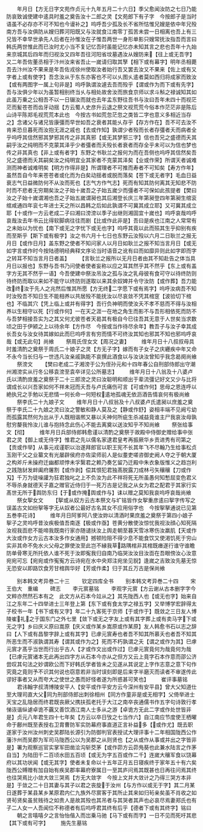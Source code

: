 <!-- { "loadSidebar": true } -->
　　年月日【方无日字文苑作贞元十九年五月二十六日】季父愈闻汝防之七日乃能防哀致诚使建中逺具时羞之奠告汝十二郎之灵【文苑郎下有子字　今按郎子是当时语虽不必存亦不可不知也今谩补之】呜呼吾少孤及长不省所怙惟兄嫂是依中年兄殁南方吾与汝俱防从嫂归葬河阳既又与汝就食江南零丁孤苦未尝一日相离也吾上有三兄皆不幸早世承先人后者在孙惟汝在子惟吾两世一身形单影只嫂常抚汝指吾而言曰韩氏两世惟此而已汝时尤小当不复记忆吾时虽能记忆亦未知其言之悲也吾年十九始来京城其后四年而归视汝又四年吾往河阳省坟墓遇汝从嫂防来【往上或无吾字】又二年吾佐董丞相于汴州汝来省吾止一嵗请归取其孥【相下或有幕字】明年丞相薨吾去汴州汝不果来是年吾佐戎徐州使取汝者始行吾又罢去汝又不果来【佐上或有又字者上或有使字】吾念汝从于东东亦客也不可以乆图乆逺者莫如西归将成家而致汝【或有两图字一属上句非是】呜呼孰谓汝遽去吾而殁乎【谓或作为而下或有先字】吾与汝俱少年以为虽暂相别终当乆与相处故舍汝而旅食京师以求斗斛之禄诚知其如此虽万乗之公相吾不以一日辍汝而就也去年孟东野往吾书与汝曰吾年未四十而视茫茫而髪苍苍而齿牙动揺【方云蜀人史彦升云退之祭文视荒荒今俗本作茫茫非是陈后山诗平陈郑毛视荒荒本此也　今按古书如荒忽茫忽之类皆二字也意义多相近当存之】念诸父与诸兄皆康彊而早世如吾之衰者其能乆存乎【存方作在】吾不可去汝不肯来恐旦暮死而汝抱无涯之戚也【去或作知】孰谓少者殁而长者存彊者夭而病者全乎呜呼其信然邪其梦邪其传之非其真邪【或无其梦邪三字】信也吾兄之盛德而夭其嗣乎汝之纯明而不克蒙其泽乎少者彊者而夭殁长者衰者而存全乎未可以为信也梦也传之非其真也【非上或有者字】东野之书耿兰之报何为而在吾侧也呜呼其信然矣吾兄之盛德而夭其嗣矣汝之纯明宜业其家者不克蒙其泽矣【业或作荣】所谓天者诚难测而神者诚难明矣【明方作得非是】所谓理者不可推而寿者不可知矣【寿方作年】虽然吾自今年来苍苍者或化而为白矣动揺者或脱而落矣【苍下或无者字】毛血日益衰志气日益微防何不从汝而死也【志气方作气志】死而有知其防何离其无知悲不防时而不悲者无穷期矣汝之子始十嵗吾之子始五嵗少而彊者不可保如此孩提者【樊曰汝之子始十嵗谓湘也吾之子始五嵗谓昶也其后湘登长庆三年第昶登四年第昶生绾衮绾咸通四年衮七年进士天之所以昌韩之后如此孰谓不可冀其成立耶】又可冀其成立耶【十或作一方云老成二子曰湘曰滂滂以季子出继则湘固宜十嵗也】呜呼哀哉呜呼哀哉汝去年书云比得软脚病往往而剧【比或作此非是】吾曰是疾也江南之人常常有之未始以为忧也【南下或无之字忧下或无也字】呜呼其竟以此而殒其生乎抑别有疾而至斯乎【斯下或有极字】汝之书六月十七日也东野云汝殁以六月二日耿兰之报无月日【或作日月】盖东野之使者不知问家人以月日如耿兰之报不知当言月日【或无如字言或作时今按陆德明经典释文序论当时语音之讹有曰而如靡异则此如字即而字之转耳不知当言月日者盖】
　　【言耿兰之报所以无月日者由其不知赴告之体当具月日以报也】东野与吾书乃问使者使者妄称以应之耳其然乎其不然乎【东上或有盖字方无其不然乎一语】今吾使建中祭汝吊汝之孤与汝之乳母彼有食可守以待终防则待终防而取以来如不能守以终防则遂取以来其余奴婢并令守汝防【或作葬】吾力能改终汝于先人之兆然后惟其所愿【方无终二字愿下或有焉字】呜呼汝病吾不知时汝殁吾不知日生不能相养以共居殁不能抚汝以尽哀敛不凭其棺窆【波验切下棺也】不临其穴【凭上临上或并有得字】吾行负神明而使汝夭不孝不慈而不得与汝相养以生相守以死【行或作何】一在天之涯一在地之角生而影不与吾形相依死而防不与吾梦相接吾实为之其又何尤彼苍者天曷其有极自今巳往吾其无意于人世矣当求数顷之田于伊颍之上以待余年【方作尽　今按或当作待尽余年】教吾子与汝子幸其成长吾女与汝女待其嫁如此而巳呜呼言有穷而情不可终汝其知也邪其不知也邪呜呼哀哉【或无此句】尚飨
　　祭周氏侄女文【周况之妻】
　　维年月日十八叔叔母具时羞清酌之奠祭于周氏二十娘子之灵【方无子字】嫁而有子女子之庆纒疾中年又命不永今当长归与一世违凡汝亲戚孰能不哀撰此酒食以与汝诀汝曾知乎我念曷阕尚飨
　　祭滂文
　　【樊曰老成二子湘滂于公为侄孙元和十四年春公自刑部侍郎出守潮州湘滂实从行冬公移袁滂至袁卒详见公所墓志】
　　维年月日十八翁及十八婆卢氏以清酌庻羞之奠祭于二十三郎滂之灵曰汝聪明和顺出于辈流彊记好文又少与比将谓成长以兴吾家如何不祥未冠而夭吾与卢氏痛伤可言【可或作何】思母之恩连呼以絶执兄之手勉以无悲情一何长命一何短权逺地孤魂无依沥酒告情哀何有极尚飨
　　祭李氏二十九娘子文
　　维年月日十八叔翁及十八叔婆卢氏遣昶以庶羞之奠祭于李氏二十九娘之灵曰汝之警敏和静人莫及之【静或作舒】姿相丰端不见阙亏幼而孤露其然何为出从于人既相谐熈又暴以夭神何所疵生杀减益竟谁主尸我哀汝母孰慰穷嫠我怜汝儿谁与抱持念此伤心不能去离奠以送汝知乎不知尚飨
　　祭张给事文【彻】
　　维年月日兵部侍郎韩愈谨以清酌之奠祭于故殿中侍御史赠给事中张君之灵【御上或无侍字】惟君之先以儒名家逮君皇考再振厥华乡贡进秀有司第之【贡或作举】从事元戎谨职以治遂拜郎官以职王宪不长其年飞不尽翰乃生给事松贞玉刚干父之业纂文有光屡辟侯府亦佐梁师前人是似耋吏嗟咨御史阙人夺之于朝大厦之构斧斤未操府迁幽都顽悖未孚繄君之赖乃奏乞留乃迁殿中朱衣象版惟义之趋岂利之践虺豺发衅阖府屠割【或作剥】偿其恨犯君独髙脱露刀成林弓矢穰穰【刀或作刄】千万为徒噪讙为狂君独叱之上不负汝为此不祥将死无所虽愚何知慙屈变色君义不辱杀身就德天子嘉之赠官近侍归于一死万古是记我之从女为君之配君于其家行实髙世无所于舆防东归【于或作掩舆或作与】诔以赠之莫知我哀呜呼哀哉尚飨
　　祭女挐女文
　　【挐或从奴方云古本祭文与圹铭皆作女挐重彦逺曰挐字传写之误盖古文如纷挐等字无从奴者公最好古名其女不应用俗字也　今按挐拏通说已见第五巻李花诗】
　　维年月日阿爹阿八使汝妳以清酒时果庶羞之奠祭于第四小娘子挐子之灵呜呼昔汝疾极值吾南逐【极或作亟】苍黄分散使汝惊忧我视汝顔心知死隔汝视我靣悲不能啼我既南行家亦随谴扶汝上舆走朝至暮天雪冰寒伤汝羸肌【天或作大汝或作女方云古本汝多作女通用】撼顿险阻不得少息不能食饮又使渇饥死于穷山实非其命不免水火父母之罪使汝至此岂不縁我草路隅棺非其棺既瘗遂行谁守谁瞻防单骨寒无所托依人谁不死于汝即寃我归自南乃临哭汝汝目汝靣在吾眼傍汝心汝意宛宛可忘【宛宛或作寃寃方云诗宛在水中央郑注宛坐见貎】逢嵗之吉致汝先墓无惊无恐安以即路饮食芳甘棺舆华好【芳或作柔】归于其丘万古是保尚飨














　　别本韩文考异巻二十三
　　钦定四库全书
　　别本韩文考异巻二十四
　　宋　王伯大　重编
　　碑志
　　李元賔墓铭
　　李观字元賔【方云谢从古本删字字今文粹亦然然石本有之　此文方从石本今竝从之】其先陇西人也【或无也字】始来自江之东年二十四举进士三年登上第【东下或有食太学之禄五字】又举博学宏辞得太子校书一年【书下或有又字】年二十九客死于京师【于或作于】既敛之三日友人博陵崔礼之于国东门之外七里【敛下或无之字友上或有其字葬上或有卖马字下或无之字】乡曰庆义原曰嵩原【庆义或作某乡嵩原或作某原】友人韩愈书石以志之辞曰【人下或有昌黎字辞上或有其字】已虖元賔寿也者吾不知其所慕夭也者吾不知其所恶生而不淑孰谓其寿【谓其或作为之】死而不朽孰谓之夭【谓之或作为其】巳虖元賔才髙乎当世而行出乎古人【才或作文出或作过】巳虖元賔竟何为哉竟何为哉【已虖元賔诸本无此再出四字方从石本今亦从之但方又云上竟字石本作意而邵公济尝叹其句法之妙谓欧公而下好韩氏学者皆未之见遂从其说定上字作志意之意下句作究竟之竟则予不识其何说也窃意若非当时误刻即是后来字半磨灭而读者不审遂传此谬好事者又从而夸大之使世之愚而好怪者遂为所惑甚可笑也】
　　崔评事墓铭
　　君讳翰字叔清博陵安平人【安平或作平安方云今深州有安平县】曾大父知道仕至大理司直大父同为刑部侍郎出刺徐相州【同方作童非是或无相字】父倚举进士天宝之乱隐居而终君既丧厥父携扶孤老托于大江之南卒丧通儒书作五字句诗敦行孝悌诙谐纵谑卓诡不覊又善饮酒江南人士多从之游【卓诡方无此二字或作处世皆非是】贞元八年君生四十七年矣【方云以卒日攷之七当作六】自江南应节度使王栖曜命于鄜州既至表授右卫胄曹防军实防幕府事直道正言补益多【或作尤】既去职遂家于汝州汝州刺史吴郡陆长源引为防御判官表授试大理评事十二年相国陇西公作藩汴州而吴郡为军司马陇西公以为吴郡之从则贤也【之从或作从事或并出之字皆非是】署为观察巡官实掌军田凿浍沟斩茭茅【或作茆方云茆鳬葵也此兼水陆言之作茅自当】为陆田千二百顷水田五百顷【或无为字五百或作二千】连嵗大穰军食以饶幕府以其功状闻【或无其字】使者未复命以十五年正月五日寝疾终于家年五十有六矣陇西公赙赠有加自始有疾吴郡率幕府寮属日一至其庐问焉其既甚也日再往问焉其终也往哭焉比小敛大敛三哭焉【方无大敛字　今按上文并大敛计之乃得三哭方本非是】于敛之二十日其妻与其子以君之丧旋于汝州【与方作以或无于字】其二月某日遂葬于某县某乡某原君内仁九族外尽賔客于其所止其来如归茍亲矣虽不肖收之如贤茍贤矣虽贫贱待之如贵人是故其殁也其吊者与其哭者其声也必哀尽焉妻郑氏也有子二人女一人吾闻位不称德者有后呜呼君其终有后乎【德者下或有其终字】铭曰
　　朝之言嘻嘻夕之言怡怡偕入而岀乗马驰【马下或有而字】一日不见而死吁其悲【其下或有可字】
　　施先生墓铭
